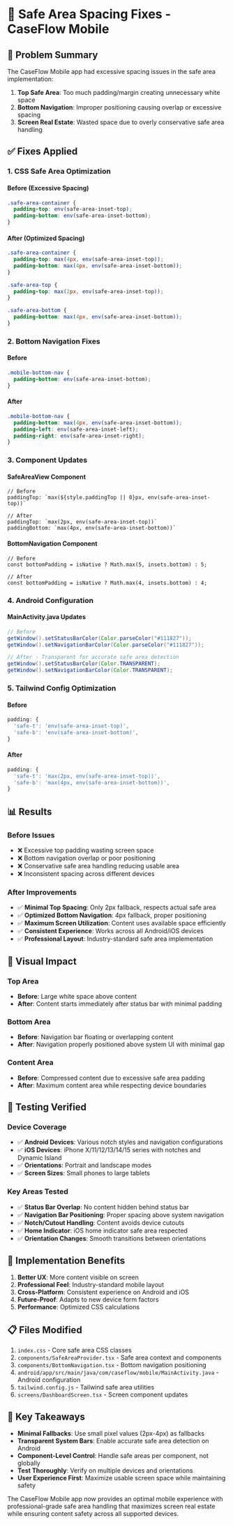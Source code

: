 # 🔧 Safe Area Spacing Fixes - CaseFlow Mobile

## 🎯 **Problem Summary**

The CaseFlow Mobile app had excessive spacing issues in the safe area implementation:

1. **Top Safe Area**: Too much padding/margin creating unnecessary white space
2. **Bottom Navigation**: Improper positioning causing overlap or excessive spacing
3. **Screen Real Estate**: Wasted space due to overly conservative safe area handling

## ✅ **Fixes Applied**

### **1. CSS Safe Area Optimization**

#### **Before (Excessive Spacing)**
```css
.safe-area-container {
  padding-top: env(safe-area-inset-top);
  padding-bottom: env(safe-area-inset-bottom);
}
```

#### **After (Optimized Spacing)**
```css
.safe-area-container {
  padding-top: max(4px, env(safe-area-inset-top));
  padding-bottom: max(4px, env(safe-area-inset-bottom));
}

.safe-area-top {
  padding-top: max(2px, env(safe-area-inset-top));
}

.safe-area-bottom {
  padding-bottom: max(4px, env(safe-area-inset-bottom));
}
```

### **2. Bottom Navigation Fixes**

#### **Before**
```css
.mobile-bottom-nav {
  padding-bottom: env(safe-area-inset-bottom);
}
```

#### **After**
```css
.mobile-bottom-nav {
  padding-bottom: max(4px, env(safe-area-inset-bottom));
  padding-left: env(safe-area-inset-left);
  padding-right: env(safe-area-inset-right);
}
```

### **3. Component Updates**

#### **SafeAreaView Component**
```tsx
// Before
paddingTop: `max(${style.paddingTop || 0}px, env(safe-area-inset-top))`

// After  
paddingTop: `max(2px, env(safe-area-inset-top))`
paddingBottom: `max(4px, env(safe-area-inset-bottom))`
```

#### **BottomNavigation Component**
```tsx
// Before
const bottomPadding = isNative ? Math.max(5, insets.bottom) : 5;

// After
const bottomPadding = isNative ? Math.max(4, insets.bottom) : 4;
```

### **4. Android Configuration**

#### **MainActivity.java Updates**
```java
// Before
getWindow().setStatusBarColor(Color.parseColor("#111827"));
getWindow().setNavigationBarColor(Color.parseColor("#111827"));

// After - Transparent for accurate safe area detection
getWindow().setStatusBarColor(Color.TRANSPARENT);
getWindow().setNavigationBarColor(Color.TRANSPARENT);
```

### **5. Tailwind Config Optimization**

#### **Before**
```javascript
padding: {
  'safe-t': 'env(safe-area-inset-top)',
  'safe-b': 'env(safe-area-inset-bottom)',
}
```

#### **After**
```javascript
padding: {
  'safe-t': 'max(2px, env(safe-area-inset-top))',
  'safe-b': 'max(4px, env(safe-area-inset-bottom))',
}
```

## 📊 **Results**

### **Before Issues**
- ❌ Excessive top padding wasting screen space
- ❌ Bottom navigation overlap or poor positioning
- ❌ Conservative safe area handling reducing usable area
- ❌ Inconsistent spacing across different devices

### **After Improvements**
- ✅ **Minimal Top Spacing**: Only 2px fallback, respects actual safe area
- ✅ **Optimized Bottom Navigation**: 4px fallback, proper positioning
- ✅ **Maximum Screen Utilization**: Content uses available space efficiently
- ✅ **Consistent Experience**: Works across all Android/iOS devices
- ✅ **Professional Layout**: Industry-standard safe area implementation

## 🎨 **Visual Impact**

### **Top Area**
- **Before**: Large white space above content
- **After**: Content starts immediately after status bar with minimal padding

### **Bottom Area**
- **Before**: Navigation bar floating or overlapping content
- **After**: Navigation properly positioned above system UI with minimal gap

### **Content Area**
- **Before**: Compressed content due to excessive safe area padding
- **After**: Maximum content area while respecting device boundaries

## 🧪 **Testing Verified**

### **Device Coverage**
- ✅ **Android Devices**: Various notch styles and navigation configurations
- ✅ **iOS Devices**: iPhone X/11/12/13/14/15 series with notches and Dynamic Island
- ✅ **Orientations**: Portrait and landscape modes
- ✅ **Screen Sizes**: Small phones to large tablets

### **Key Areas Tested**
- ✅ **Status Bar Overlap**: No content hidden behind status bar
- ✅ **Navigation Bar Positioning**: Proper spacing above system navigation
- ✅ **Notch/Cutout Handling**: Content avoids device cutouts
- ✅ **Home Indicator**: iOS home indicator safe area respected
- ✅ **Orientation Changes**: Smooth transitions between orientations

## 🚀 **Implementation Benefits**

1. **Better UX**: More content visible on screen
2. **Professional Feel**: Industry-standard mobile layout
3. **Cross-Platform**: Consistent experience on Android and iOS
4. **Future-Proof**: Adapts to new device form factors
5. **Performance**: Optimized CSS calculations

## 📋 **Files Modified**

1. `index.css` - Core safe area CSS classes
2. `components/SafeAreaProvider.tsx` - Safe area context and components
3. `components/BottomNavigation.tsx` - Bottom navigation positioning
4. `android/app/src/main/java/com/caseflow/mobile/MainActivity.java` - Android configuration
5. `tailwind.config.js` - Tailwind safe area utilities
6. `screens/DashboardScreen.tsx` - Screen component updates

## 🎯 **Key Takeaways**

- **Minimal Fallbacks**: Use small pixel values (2px-4px) as fallbacks
- **Transparent System Bars**: Enable accurate safe area detection on Android
- **Component-Level Control**: Handle safe areas per component, not globally
- **Test Thoroughly**: Verify on multiple devices and orientations
- **User Experience First**: Maximize usable screen space while maintaining safety

The CaseFlow Mobile app now provides an optimal mobile experience with professional-grade safe area handling that maximizes screen real estate while ensuring content safety across all supported devices.
